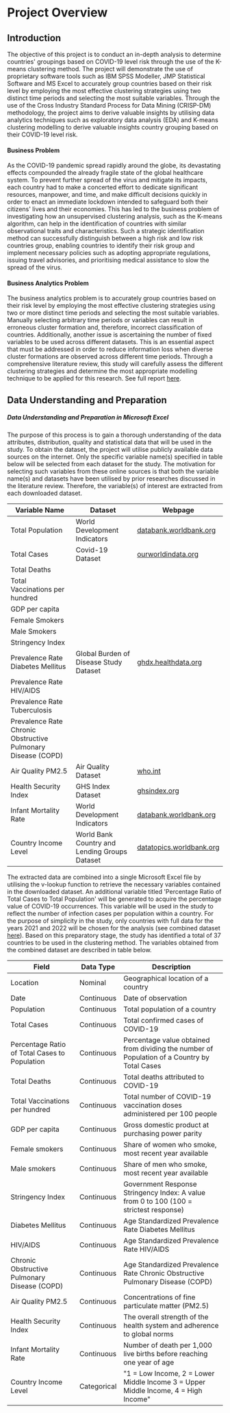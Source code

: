 # Project Overview

## Introduction
The objective of this project is to conduct an in-depth analysis to determine countries' groupings based on COVID-19 level risk through the use of the K-means clustering method. The project will demonstrate the use of proprietary software tools such as IBM SPSS Modeller, JMP Statistical Software and MS Excel to accurately group countries based on their risk level by employing the most effective clustering strategies using two distinct time periods and selecting the most suitable variables. Through the use of the Cross Industry Standard Process for Data Mining (CRISP-DM) methodology, the project aims to derive valuable insights by utilising data analytics techniques such as exploratory data analysis (EDA) and K-means clustering modelling to derive valuable insights country grouping based on their COVID-19 level risk.


#### Business Problem

As the COVID-19 pandemic spread rapidly around the globe, its devastating effects compounded the already fragile state of the global healthcare system. To prevent further spread of the virus and mitigate its impacts, each country had to make a concerted effort to dedicate significant resources, manpower, and time, and make difficult decisions quickly in order to enact an immediate lockdown intended to safeguard both their citizens' lives and their economies. This has led to the business problem of investigating how an unsupervised clustering analysis, such as the K-means algorithm, can help in the identification of countries with similar observational traits and characteristics. Such a strategic identification method can successfully distinguish between a high risk and low risk countries group, enabling countries to identify their risk group and implement necessary policies such as adopting appropriate regulations, issuing travel advisories, and prioritising medical assistance to slow the spread of the virus.

#### Business Analytics Problem

The business analytics problem is to accurately group countries based on their risk level by employing the most effective clustering strategies using two or more distinct time periods and selecting the most suitable variables. Manually selecting arbitrary time periods or variables can result in erroneous cluster formation and, therefore, incorrect classification of countries. Additionally, another issue is ascertaining the number of fixed variables to be used across different datasets. This is an essential aspect that must be addressed in order to reduce information loss when diverse cluster formations are observed across different time periods. Through a comprehensive literature review, this study will carefully assess the different clustering strategies and determine the most appropriate modelling technique to be applied for this research. See full report [here](https://github.com/Md-Khid/K-Means-Clustering/blob/main/Full_Report.pdf).


## Data Understanding and Preparation
##### Data Understanding and Preparation in Microsoft Excel
The purpose of this process is to gain a thorough understanding of the data attributes, distribution, quality and statistical data that will be used in the study. To obtain the dataset, the project will utilise publicly available data sources on the internet. Only the specific variable name(s) specified in table below will be selected from each dataset for the study. The motivation for selecting such variables from these online sources is that both the variable name(s) and datasets have been utilised by prior researches discussed in the literature review. Therefore, the variable(s) of interest are extracted from each downloaded dataset.

| Variable Name                              | Dataset                                             | Webpage                            |
|--------------------------------------------|-----------------------------------------------------|-----------------------------------|
| Total Population                           | World Development Indicators                       | [databank.worldbank.org](https://databank.worldbank.org) |
| Total Cases                                | Covid-19 Dataset                                   | [ourworldindata.org](https://ourworldindata.org) |
| Total Deaths                               |                                                     |                                   |
| Total Vaccinations per hundred             |                                                     |                                   |
| GDP per capita                             |                                                     |                                   |
| Female Smokers                             |                                                     |                                   |
| Male Smokers                               |                                                     |                                   |
| Stringency Index                           |                                                     |                                   |
| Prevalence Rate Diabetes Mellitus          | Global Burden of Disease Study Dataset            | [ghdx.healthdata.org](https://ghdx.healthdata.org) |
| Prevalence Rate HIV/AIDS                  |                                                     |                                   |
| Prevalence Rate Tuberculosis              |                                                     |                                   |
| Prevalence Rate Chronic Obstructive Pulmonary Disease (COPD) |                                              |                                   |
| Air Quality PM2.5                         | Air Quality Dataset                                | [who.int](https://who.int)       |
| Health Security Index                     | GHS Index Dataset                                  | [ghsindex.org](https://ghsindex.org) |
| Infant Mortality Rate                     | World Development Indicators                       | [databank.worldbank.org](https://databank.worldbank.org) |
| Country Income Level                      | World Bank Country and Lending Groups Dataset      | [datatopics.worldbank.org](https://datatopics.worldbank.org) |


The extracted data are combined into a single Microsoft Excel file by utilising the v-lookup function to retrieve the necessary variables contained in the downloaded dataset. An additional variable titled 'Percentage Ratio of Total Cases to Total Population' will be generated to acquire the percentage value of COVID-19 occurrences. This variable will be used in the study to reflect the number of infection cases per population within a country. For the purpose of simplicity in the study, only countries with full data for the years 2021 and 2022 will be chosen for the analysis (see combined dataset [here](https://github.com/Md-Khid/K_Means_Clustering/tree/main/Combined%20Dataset%20Yr2021%20and%20Yr2022)).
Based on this preparatory stage, the study has identified a total of 37 countries to be used in the clustering method. The variables obtained from the combined dataset are described in table below.

| Field                                            | Data Type | Description                                                       |
|--------------------------------------------------|-----------|-------------------------------------------------------------------|
| Location                                         | Nominal   | Geographical location of a country                                |
| Date                                             | Continuous| Date of observation                                               |
| Population                                       | Continuous| Total population of a country                                     |
| Total Cases                                      | Continuous| Total confirmed cases of COVID-19                                 |
| Percentage Ratio of Total Cases to Population   | Continuous| Percentage value obtained from dividing the number of Population of a Country by Total Cases |
| Total Deaths                                     | Continuous| Total deaths attributed to COVID-19                               |
| Total Vaccinations per hundred                   | Continuous| Total number of COVID-19 vaccination doses administered per 100 people |
| GDP per capita                                   | Continuous| Gross domestic product at purchasing power parity                 |
| Female smokers                                   | Continuous| Share of women who smoke, most recent year available              |
| Male smokers                                     | Continuous| Share of men who smoke, most recent year available                |
| Stringency Index                                 | Continuous| Government Response Stringency Index: A value from 0 to 100 (100 = strictest response) |
| Diabetes Mellitus                               | Continuous| Age Standardized Prevalence Rate Diabetes Mellitus                |
| HIV/AIDS                                         | Continuous| Age Standardized Prevalence Rate HIV/AIDS                         |
| Chronic Obstructive Pulmonary Disease (COPD)    | Continuous| Age Standardized Prevalence Rate Chronic Obstructive Pulmonary Disease (COPD) |
| Air Quality PM2.5                                | Continuous| Concentrations of fine particulate matter (PM2.5)                 |
| Health Security Index                            | Continuous| The overall strength of the health system and adherence to global norms |
| Infant Mortality Rate                            | Continuous| Number of death per 1,000 live births before reaching one year of age |
| Country Income Level                            | Categorical| "1 = Low Income, 2 = Lower Middle Income 3 = Upper Middle Income, 4 = High Income" |

